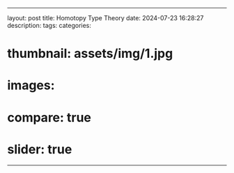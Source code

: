 
---
layout: post
title: Homotopy Type Theory
date: 2024-07-23 16:28:27
description:
tags:
categories:
# thumbnail: assets/img/1.jpg
# images:
#   compare: true
#   slider: true
---
